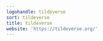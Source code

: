 ```yaml
---
logohandle: tildeverse
sort: tildeverse
title: tildeverse
website: 'https://tildeverse.org/'
---
```

